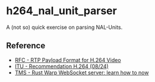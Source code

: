 # h264_nal_unit_parser 
A (not so) quick exercise on parsing NAL-Units.

## Reference
- [RFC - RTP Payload Format for H.264 Video](https://www.rfc-editor.org/rfc/rfc6184#section-1.3)
- [ITU - Recommendation H.264 (08/24)](https://www.itu.int/rec/T-REC-H.264-202408-I/en)
- [TMS - Rust Warp WebSocket server: learn how to now](https://tms-dev-blog.com/build-basic-rust-websocket-server/)
